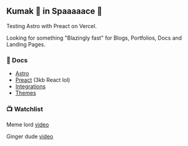 ## Kumak 🐸 in Spaaaaace 🚀

Testing Astro with Preact on Vercel.

Looking for something "Blazingly fast" for Blogs, Portfolios, Docs and Landing Pages.

### 📝 Docs 
* [Astro](https://docs.astro.build/en/concepts/why-astro/)
* [Preact](https://preactjs.com/guide/v10/getting-started) (3kb React lol)
* [Integrations](https://astro.build/integrations/)
* [Themes](https://astro.build/themes/featured/)

### 📺 Watchlist

Meme lord [video](https://www.youtube.com/watch?v=gxBkghlglTg)

Ginger dude [video](https://www.youtube.com/watch?v=PSzCtdM20Fc&t=89s)
